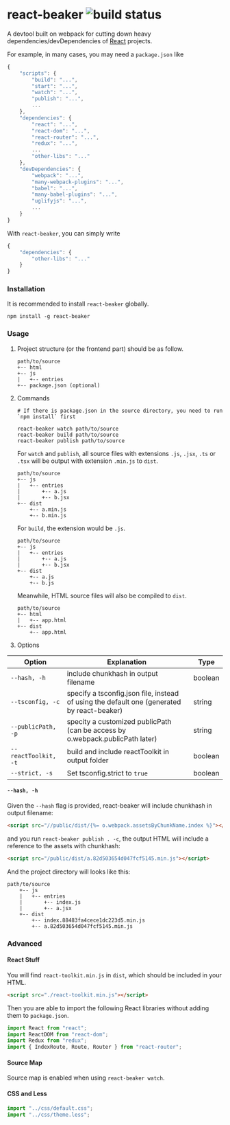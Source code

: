 # react-beaker ![build status](https://travis-ci.org/wizawu/react-beaker.svg)

A devtool built on webpack for cutting down heavy dependencies/devDependencies of [React](https://facebook.github.io/react/) projects.

For example, in many cases, you may need a `package.json` like

```javascript
{
    "scripts": {
        "build": "...",
        "start": "...",
        "watch": "...",
        "publish": "...",
        ...
    },
    "dependencies": {
        "react": "...",
        "react-dom": "...",
        "react-router": "...",
        "redux": "...",
        ...
        "other-libs": "..."
    },
    "devDependencies": {
        "webpack": "...",
        "many-webpack-plugins": "...",
        "babel": "...",
        "many-babel-plugins": "...",
        "uglifyjs": "...",
        ...
    }
}
```

With `react-beaker`, you can simply write

```javascript
{
    "dependencies": {
        "other-libs": "..."
    }
}
```

### Installation

It is recommended to install `react-beaker` globally.

```shell
npm install -g react-beaker
```

### Usage

1. Project structure (or the frontend part) should be as follow.

    ```shell
    path/to/source
    +-- html
    +-- js
    |   +-- entries
    +-- package.json (optional)
    ```

2. Commands

    ```shell
    # If there is package.json in the source directory, you need to run `npm install` first

    react-beaker watch path/to/source
    react-beaker build path/to/source
    react-beaker publish path/to/source
    ```

    For `watch` and `publish`, all source files with extensions `.js`, `.jsx`, `.ts` or `.tsx` will be output with extension `.min.js` to `dist`.

    ```shell
    path/to/source
    +-- js
    |   +-- entries
    |       +-- a.js
    |       +-- b.jsx
    +-- dist
        +-- a.min.js
        +-- b.min.js
    ```

    For `build`, the extension would be `.js`.

    ```shell
    path/to/source
    +-- js
    |   +-- entries
    |       +-- a.js
    |       +-- b.jsx
    +-- dist
        +-- a.js
        +-- b.js
    ```

    Meanwhile, HTML source files will also be compiled to `dist`.

    ```shell
    path/to/source
    +-- html
    |   +-- app.html
    +-- dist
        +-- app.html
    ```

3. Options

|Option|Explanation|Type|
|---|---|---|
|`--hash, -h`| include chunkhash in output filename | boolean
|`--tsconfig, -c` | specify a tsconfig.json file, instead of using the default one (generated by react-beaker) | string
|`--publicPath, -p` | specity a customized publicPath (can be access by o.webpack.publicPath later) | string
|`--reactToolkit, -t`| build and include reactToolkit in output folder | boolean
|`--strict, -s`| Set tsconfig.strict to `true` | boolean

#### `--hash, -h`

Given the `--hash` flag is provided, react-beaker will include chunkhash in output filename:

```html
<script src="//public/dist/{%= o.webpack.assetsByChunkName.index %}"></script>
```
and you run `react-beaker publish . -c`, the output HTML will include a reference to the assets with chunkhash:

```html
<script src="/public/dist/a.82d503654d047fcf5145.min.js"></script>
```
And the project directory will looks like this:

```
path/to/source
    +-- js
    |   +-- entries
    |       +-- index.js
    |       +-- a.jsx
    +-- dist
        +-- index.88483fa4cece1dc223d5.min.js
        +-- a.82d503654d047fcf5145.min.js
```

### Advanced

#### React Stuff

You will find `react-toolkit.min.js` in `dist`, which should be included in your HTML.

```html
<script src="./react-toolkit.min.js"></script>
```

Then you are able to import the following React libraries without adding them to `package.json`.

```javascript
import React from "react";
import ReactDOM from "react-dom";
import Redux from "redux";
import { IndexRoute, Route, Router } from "react-router";
```

#### Source Map

Source map is enabled when using `react-beaker watch`.

#### CSS and Less

```javascript
import "../css/default.css";
import "../css/theme.less";
```
